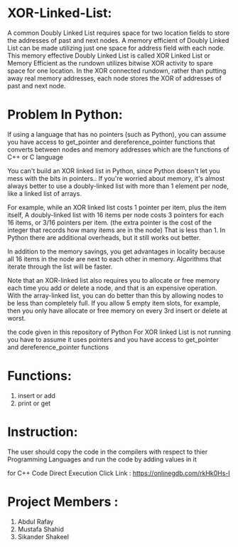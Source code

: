 # XOR-Linked-List:
A common Doubly Linked List requires space for two location fields to store the addresses of past and next nodes. A memory efficient of Doubly Linked List can be made utilizing just one space for address field with each node. This memory effective Doubly Linked List is called XOR Linked List or Memory Efficient as the rundown utilizes bitwise XOR activity to spare space for one location. In the XOR connected rundown, rather than putting away real memory addresses, each node stores the XOR of addresses of past and next node.

# Problem In Python:
If using a language that has no pointers (such as Python), you can assume you have access to get_pointer and dereference_pointer functions that converts between nodes and memory addresses which are the functions of C++ or C language

You can't build an XOR linked list in Python, since Python doesn't let you mess with the bits in pointers..
If you're worried about memory, it's almost always better to use a doubly-linked list with more than 1 element per node, like a linked list of arrays.

For example, while an XOR linked list costs 1 pointer per item, plus the item itself, A doubly-linked list with 16 items per node costs 3 pointers for each 16 items, or 3/16 pointers per item. (the extra pointer is the cost of the integer that records how many items are in the node) That is less than 1. In Python there are additional overheads, but it still works out better.

In addition to the memory savings, you get advantages in locality because all 16 items in the node are next to each other in memory. Algorithms that iterate through the list will be faster.

Note that an XOR-linked list also requires you to allocate or free memory each time you add or delete a node, and that is an expensive operation. With the array-linked list, you can do better than this by allowing nodes to be less than completely full. If you allow 5 empty item slots, for example, then you only have allocate or free memory on every 3rd insert or delete at worst.

the code given in this repository of Python For XOR linked List is not running you have to assume it uses pointers and you have access to get_pointer and dereference_pointer functions

# Functions:
1) insert or add
2) print or get

# Instruction:
The user should copy the code in the compilers with respect to thier Programming Languages and run the code by adding values in it 

for C++ Code Direct Execution Click Link : https://onlinegdb.com/rkHk0Hs-I

# Project Members :
1) Abdul Rafay
2) Mustafa Shahid
3) Sikander Shakeel
